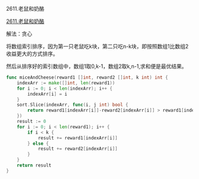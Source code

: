 2611.老鼠和奶酪

[2611.老鼠和奶酪](https://leetcode.cn/problems/mice-and-cheese/)



解法：贪心

将数组索引排序，因为第一只老鼠吃k块，第二只吃n-k块，即按照数组1比数组2收益更大的方式排序。

然后从排序好的索引数组中，数组1取0,k-1，数组2取k,n-1,求和便是最优结果。

```go
func miceAndCheese(reward1 []int, reward2 []int, k int) int {
	indexArr := make([]int, len(reward1))
	for i := 0; i < len(indexArr); i++ {
		indexArr[i] = i
	}
	sort.Slice(indexArr, func(i, j int) bool {
		return reward1[indexArr[i]]-reward2[indexArr[i]] > reward1[indexArr[j]]-reward2[indexArr[j]]
	})
	result := 0
	for i := 0; i < len(reward1); i++ {
		if i < k {
			result += reward1[indexArr[i]]
		} else {
			result += reward2[indexArr[i]]
		}
	}
	return result
}
```
